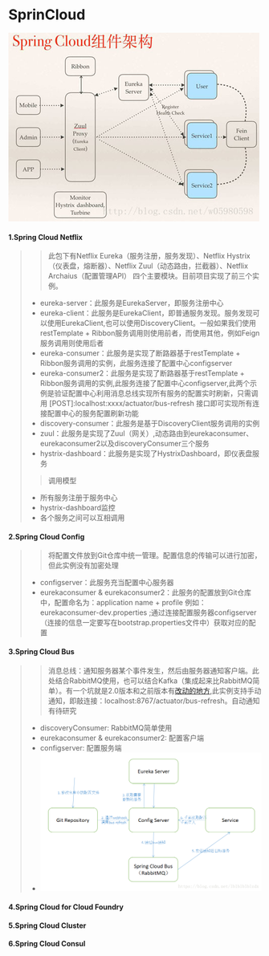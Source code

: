 # SprinCloud
![Image](./images/springcloud.jpg)
#### 1.Spring Cloud Netflix
>>此包下有Netflix Eureka（服务注册，服务发现）、Netflix Hystrix（仪表盘，熔断器）、Netflix Zuul（动态路由，拦截器）、Netflix Archaius（配置管理API）
四个主要模块。目前项目实现了前三个实例。
>* eureka-server：此服务是EurekaServer，即服务注册中心
>* eureka-client：此服务是EurekaClient，即普通服务发现。服务发现可以使用EurekaClient,也可以使用DiscoveryClient。一般如果我们使用restTemplate + Ribbon服务调用则使用前者，而使用其他，例如Feign服务调用则使用后者
>* eureka-consumer：此服务是实现了断路器基于restTemplate + Ribbon服务调用的实例，此服务连接了配置中心configserver
>* eureka-consumer2：此服务是实现了断路器基于restTemplate + Ribbon服务调用的实例,此服务连接了配置中心configserver,此两个示例是验证配置中心利用消息总线实现所有服务的配置实时刷新，只需调用 [POST]:localhost:xxxx/actuator/bus-refresh 接口即可实现所有连接配置中心的服务配置刷新功能
>* discovery-consumer：此服务是基于DiscoveryClient服务调用的实例
>* zuul：此服务是实现了Zuul（网关）,动态路由到eurekaconsumer、eurekaconsumer2以及discoveryConsumer三个服务
>* hystrix-dashboard：此服务是实现了HystrixDashboard，即仪表盘服务
>>调用模型
>* 所有服务注册于服务中心
>* hystrix-dashboard监控
>* 各个服务之间可以互相调用
#### 2.Spring Cloud Config
>>将配置文件放到Git仓库中统一管理。配置信息的传输可以进行加密，但此实例没有加密处理
>* configserver：此服务充当配置中心服务器
>* eurekaconsumer & eurekaconsumer2：此服务的配置放到Git仓库中，配置命名为：application name + profile 例如：eurekaconsumer-dev.properties ;通过连接配置服务器configserver（连接的信息一定要写在bootstrap.properties文件中）获取对应的配置
#### 3.Spring Cloud Bus
>>消息总线：通知服务器某个事件发生，然后由服务器通知客户端。此处结合RabbitMQ使用，也可以结合Kafka（集成起来比RabbitMQ简单）。有一个坑就是2.0版本和之前版本有[改动的地方](https://www.cnblogs.com/lzj123/p/9724499.html),此实例支持手动通知，即敲连接：localhost:8767/actuator/bus-refresh。自动通知有待研究
>* discoveryConsumer: RabbitMQ简单使用
>* eurekaconsumer & eurekaconsumer2: 配置客户端
>* configserver: 配置服务端
>* ![Image](./images/springbus-configserver.png)
#### 4.Spring Cloud for Cloud Foundry
#### 5.Spring Cloud Cluster
#### 6.Spring Cloud Consul
